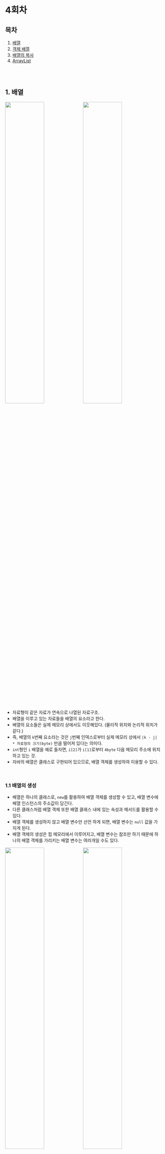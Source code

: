 # 4회차

## 목차
1. [배열](#1.-배열)
2. [객체 배열](#2.-객체-배열)
3. [배열의 복사](#3.-배열의-복사)
4. [ArrayList](#4.-ArrayList)

<br><br>


## 1. 배열

<img src="https://player.slidesplayer.org/60/11187470/slides/slide_22.jpg" width="50%" height="50%"><img src="https://player.slidesplayer.org/60/11187470/slides/slide_30.jpg" width="50%" height="50%">

- 자료형이 같은 자료가 연속으로 나열된 자료구조.
- 배열을 이루고 있는 자료들을 배열의 요소라고 한다.
- 배열의 요소들은 실제 메모리 상에서도 이웃해있다. (물리적 위치와 논리적 위치가 같다.)
- 즉, 배열의 `k`번째 요소라는 것은 `j`번째 인덱스로부터 실제 메모리 상에서 `|k - j| * 자료형의 크기(byte)` 만큼 떨어져 있다는 의미다.
- `int`형인 `i` 배열을 예로 들자면, `i[2]`가 `i[1]`로부터 `4byte` 다음 메모리 주소에 위치하고 있는 것.
- 자바의 배열은 클래스로 구현되어 있으므로, 배열 객체를 생성하여 이용할 수 있다.

<br>

### 1.1 배열의 생성

- 배열은 하나의 클래스로, `new`를 활용하여 배열 객체를 생성할 수 있고, 배열 변수에 배열 인스턴스의 주소값이 담긴다.
- 다른 클래스처럼 배열 객체 또한 배열 클래스 내에 있는 속성과 메서드를 활용할 수 있다.
- 배열 객체를 생성하지 않고 배열 변수만 선언 하게 되면, 배열 변수는 `null` 값을 가지게 된다.
- 배열 객체의 생성은 힙 메모리에서 이루어지고, 배열 변수는 참조만 하기 때문에 하나의 배열 객체를 가리키는 배열 변수는 여러개일 수도 있다.

<img src="https://player.slidesplayer.org/60/11187470/slides/slide_24.jpg" width="50%" height="50%"><img src="https://player.slidesplayer.org/60/11187470/slides/slide_26.jpg" width="50%" height="50%">

<br>

### 1.2 배열의 선언 및 초기화

- 초기값을 설정해주지 않고 배열 선언 하기

	```java
	int[]	math = new int[5];
	int english[] = new int[5];
	```   

	- 초기값을 따로 지정해주지 않으면, 배열의 자료형에 따라 배열 요소의 초기값이 설정된다.
	- 자료형이 `int`라면, `0`으로, `double`이나 `float` 라면 `0.0`, `객체 배열`이라면 `null`로 초기화.

<br>

- 선언과 동시에 초기값을 설정해주기

	```java
	int[]	math = new int[] {78, 46, 98, 22, 100};
	int[]	english = {1, 2, 3, 4, 5};
	```   

	- 값을 넣어 초기화해줄 경우 `new int[]`의 대괄호에 자료형의 개수를 적으면 오류가 발생하므로 적지 말것.
	- 초기값을 넣어주는 동시에 배열을 선언할 때는 `new int[]`을 생략해도 되지만, 만약 선언과 초기값의 대입이 다른 라인에서 이루어진다면 `new int[]`을 생략할 수 없다.

<br>

### 1.3 배열의 사용

- 배열을 선언할 때 사용했던 `[]`를 인덱스 연산자라고 한다.
- 배열은 `[]`을 통해 배열의 요소에 접근할 수 있다.
- `math[i]` 는 `math` 라는 배열의 `i` 번째 요소라는 뜻이다.
- 인덱스 연산자를 활용하여 `i`번째 값을 얻거나 바꿀수 있다.

```java
int mathSum = 0;

for (int i = 0; i < 5; i++)
	mathSum += math[i];
```   
```java
for (int i = 0; i < 5; i++)
	math[i] = 100;
```   



<br><br>

## 2. 객체 배열


- 배열의 요소가 객체인 배열로, 기본 자료형 배열과 사용법이 약간 다르다.
- 기본 자료형 배열 요소에는 그 자료형에 해당하는 실제 값이 담기지만 객체 배열에는 생성된 인스턴스의 주소가 담긴다.
	- 기본 자료형 배열
<img src="https://resources.codeonweb.com/bucket/cached/72/d5/72d54e7bc14f44296675d610d8ead80d@2x.png" width="100%" height="100%">
	- 객체 배열
<img src="https://resources.codeonweb.com/bucket/cached/ca/cb/cacbe097dac93685cf7e25183b234643@2x.png" width="100%" height="100%">

<br>

### 2.2 객체 배열 사용하기

- `Student` 클래스

	```java
	package array;

	public class Student {
		
		private	String	id;
		
		public Student(String id) {
			this.id = id;
		}
		
		public String	getStudentID() {
			return this.id;
		}
	}
	```   

<br>

- 객체 배열 선언하기

	```java
	Student[] cadet = new Student[5];
	```   

	- 클래스 명과 `[]`을 사용하여 객체 배열을 선언.
	- `new`를 사용하여 선언하지만, 이때는 `Stduent` 인스턴스가 생성되는 게 아니라 인스턴스의 메모리 주소가 담길 공간이 `[]`안의 개수 만큼 생성.
	- 배열의 요소는 모두 `null`로 초기화 되어있다.
	- 객체 배열은 클래스의 인스턴스를 생성하여 그 메모리 주소를 배열의 요소에 담아주는 방식으로 사용.

<br>

- 객체 배열에 인스턴스를 생성하고 저장하기

	```java
	cadet[0] = new Student("gyeon");
	cadet[1] = new Student("jwoo");
	cadet[2] = new Student("seuhan");
	cadet[3] = new Student("sjin");
	cadet[4] = new Student("sushin");
	```   

<br>

### 2.2 객체 배열 사용 예제

- `ArrayTest.java`

	```java
	package array;

	public class ArrayTest {

		public static void main(String[] args) {
			
			Student[] cadet = new Student[5];
			
			cadet[0] = new Student("gyeon");
			cadet[1] = new Student("jwoo");
			cadet[2] = new Student("seuhan");
			cadet[3] = new Student("sjin");
			cadet[4] = new Student("sushin");
			
			System.out.println(cadet);
			
			for (int i = 0; i < cadet.length; i++) {
				System.out.println(cadet[i] + ", " + cadet[i].getStudentID());
			}
		}
	}
	```   

<br>

- 출력 결과
	```
	[Larray.Student;@41975e01
	array.Student@1ee0005, gyeon
	array.Student@75a1cd57, jwoo
	array.Student@3d012ddd, seuhan
	array.Student@6f2b958e, sjin
	array.Student@1eb44e46, sushin
	```   

<br><br>

## 3. 배열의 복사

<br>


## 4. ArrayList

<br>

